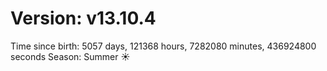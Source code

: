 # Version: v13.10.4
Time since birth: 5057 days, 121368 hours, 7282080 minutes, 436924800 seconds
Season: Summer ☀️
